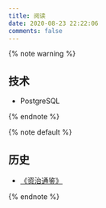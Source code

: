 ```yaml
---
title: 阅读
date: 2020-08-23 22:22:06
comments: false
---
```


<div class="custom-black"></div>

{% note warning %}

## 技术

* PostgreSQL

{% endnote %}

{% note default %}

## 历史

* [《资治通鉴》](http://www.guoxue.com/shibu/zztj/zztjml.htm)

{% endnote %}
